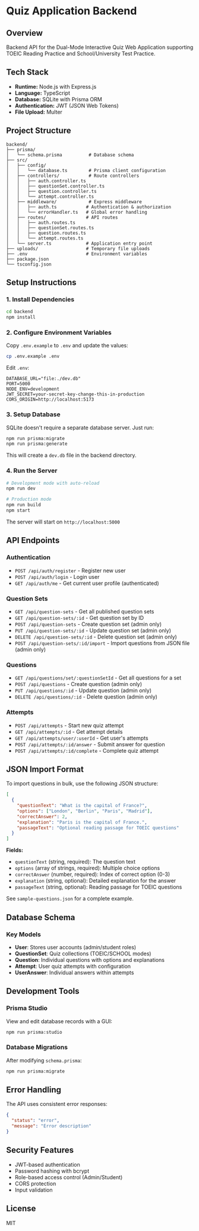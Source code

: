# Quiz Application Backend

## Overview
Backend API for the Dual-Mode Interactive Quiz Web Application supporting TOEIC Reading Practice and School/University Test Practice.

## Tech Stack
- **Runtime:** Node.js with Express.js
- **Language:** TypeScript
- **Database:** SQLite with Prisma ORM
- **Authentication:** JWT (JSON Web Tokens)
- **File Upload:** Multer

## Project Structure
```
backend/
├── prisma/
│   └── schema.prisma          # Database schema
├── src/
│   ├── config/
│   │   └── database.ts        # Prisma client configuration
│   ├── controllers/           # Route controllers
│   │   ├── auth.controller.ts
│   │   ├── questionSet.controller.ts
│   │   ├── question.controller.ts
│   │   └── attempt.controller.ts
│   ├── middleware/            # Express middleware
│   │   ├── auth.ts           # Authentication & authorization
│   │   └── errorHandler.ts   # Global error handling
│   ├── routes/               # API routes
│   │   ├── auth.routes.ts
│   │   ├── questionSet.routes.ts
│   │   ├── question.routes.ts
│   │   └── attempt.routes.ts
│   └── server.ts             # Application entry point
├── uploads/                  # Temporary file uploads
├── .env                      # Environment variables
├── package.json
└── tsconfig.json
```

## Setup Instructions

### 1. Install Dependencies
```bash
cd backend
npm install
```

### 2. Configure Environment Variables
Copy `.env.example` to `.env` and update the values:
```bash
cp .env.example .env
```

Edit `.env`:
```env
DATABASE_URL="file:./dev.db"
PORT=5000
NODE_ENV=development
JWT_SECRET=your-secret-key-change-this-in-production
CORS_ORIGIN=http://localhost:5173
```

### 3. Setup Database
SQLite doesn't require a separate database server. Just run:
```bash
npm run prisma:migrate
npm run prisma:generate
```

This will create a `dev.db` file in the backend directory.

### 4. Run the Server
```bash
# Development mode with auto-reload
npm run dev

# Production mode
npm run build
npm start
```

The server will start on `http://localhost:5000`

## API Endpoints

### Authentication
- `POST /api/auth/register` - Register new user
- `POST /api/auth/login` - Login user
- `GET /api/auth/me` - Get current user profile (authenticated)

### Question Sets
- `GET /api/question-sets` - Get all published question sets
- `GET /api/question-sets/:id` - Get question set by ID
- `POST /api/question-sets` - Create question set (admin only)
- `PUT /api/question-sets/:id` - Update question set (admin only)
- `DELETE /api/question-sets/:id` - Delete question set (admin only)
- `POST /api/question-sets/:id/import` - Import questions from JSON file (admin only)

### Questions
- `GET /api/questions/set/:questionSetId` - Get all questions for a set
- `POST /api/questions` - Create question (admin only)
- `PUT /api/questions/:id` - Update question (admin only)
- `DELETE /api/questions/:id` - Delete question (admin only)

### Attempts
- `POST /api/attempts` - Start new quiz attempt
- `GET /api/attempts/:id` - Get attempt details
- `GET /api/attempts/user/:userId` - Get user's attempts
- `POST /api/attempts/:id/answer` - Submit answer for question
- `POST /api/attempts/:id/complete` - Complete quiz attempt

## JSON Import Format

To import questions in bulk, use the following JSON structure:

```json
[
  {
    "questionText": "What is the capital of France?",
    "options": ["London", "Berlin", "Paris", "Madrid"],
    "correctAnswer": 2,
    "explanation": "Paris is the capital of France.",
    "passageText": "Optional reading passage for TOEIC questions"
  }
]
```

**Fields:**
- `questionText` (string, required): The question text
- `options` (array of strings, required): Multiple choice options
- `correctAnswer` (number, required): Index of correct option (0-3)
- `explanation` (string, optional): Detailed explanation for the answer
- `passageText` (string, optional): Reading passage for TOEIC questions

See `sample-questions.json` for a complete example.

## Database Schema

### Key Models
- **User**: Stores user accounts (admin/student roles)
- **QuestionSet**: Quiz collections (TOEIC/SCHOOL modes)
- **Question**: Individual questions with options and explanations
- **Attempt**: User quiz attempts with configuration
- **UserAnswer**: Individual answers within attempts

## Development Tools

### Prisma Studio
View and edit database records with a GUI:
```bash
npm run prisma:studio
```

### Database Migrations
After modifying `schema.prisma`:
```bash
npm run prisma:migrate
```

## Error Handling
The API uses consistent error responses:
```json
{
  "status": "error",
  "message": "Error description"
}
```

## Security Features
- JWT-based authentication
- Password hashing with bcrypt
- Role-based access control (Admin/Student)
- CORS protection
- Input validation

## License
MIT
